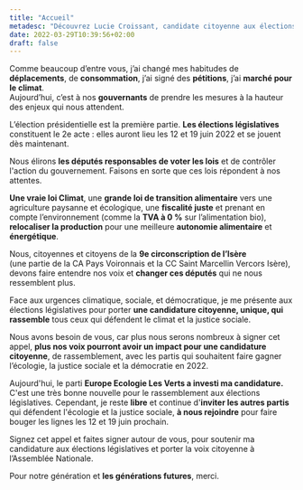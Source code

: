 ```yaml
---
title: "Accueil"
metadesc: "Découvrez Lucie Croissant, candidate citoyenne aux élections législatives de la 9e circonsctription de l’Isère"
date: 2022-03-29T10:39:56+02:00
draft: false
---
```


Comme beaucoup d’entre vous, j’ai changé mes habitudes de __déplacements__, de
__consommation__, j’ai signé des __pétitions__, j’ai __marché pour le climat__.  
Aujourd’hui, c’est à nos __gouvernants__ de prendre les mesures à la hauteur des enjeux qui nous attendent.


L’élection présidentielle est la première partie. __Les élections législatives__ 
constituent le 2e acte : elles auront lieu les 12 et 19 juin 2022 et se jouent dès maintenant.


Nous élirons __les députés responsables de voter les lois__ et de contrôler l'action du gouvernement. 
Faisons en sorte que ces lois répondent à nos attentes.


__Une vraie loi Climat__, une __grande loi de transition alimentaire__ vers une agriculture paysanne et écologique, une __fiscalité juste__ et prenant en compte l’environnement
    (comme la __TVA à 0 %__ sur l’alimentation bio), __relocaliser la production__ pour une meilleure
    __autonomie alimentaire__ et __énergétique__.

Nous, citoyennes et citoyens de la __9e circonscription de l’Isère__  
    (une partie de la CA Pays Voironnais et la CC Saint Marcellin Vercors Isère), devons faire entendre nos voix et
    __changer ces députés__ qui ne nous ressemblent plus.
  
Face aux urgences climatique, sociale, et démocratique, je me présente aux élections législatives
    pour porter __une candidature citoyenne, unique, qui rassemble__ tous ceux qui défendent le climat et la justice sociale.
  
Nous avons besoin de vous, car plus nous serons nombreux à signer cet appel, __plus nos voix pourront avoir un impact pour une candidature citoyenne__, de rassemblement, avec les partis qui souhaitent faire gagner l’écologie, la justice sociale et la démocratie en 2022.

Aujourd'hui, le parti __Europe Ecologie Les Verts a investi ma candidature.__ C'est une très bonne nouvelle pour le rassemblement aux élections législatives. Cependant, je reste __libre__ et continue d'__inviter les autres partis__ qui défendent l'écologie et la justice sociale, __à nous rejoindre__ pour faire bouger les lignes les 12 et 19 juin prochain.

Signez cet appel et faites signer autour de vous, pour soutenir ma candidature aux élections législatives et porter la voix citoyenne à l’Assemblée Nationale.


Pour notre génération et __les générations futures__, merci.
